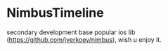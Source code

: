 NimbusTimeline
==============

secondary development base popular ios lib (https://github.com/jverkoey/nimbus), wish u enjoy it.
